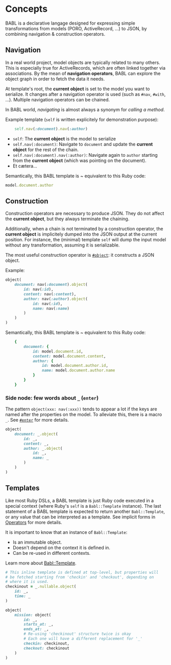 # Concepts

BABL is a declarative langage designed for expressing simple transformations from models (PORO, ActiveRecord, ...) to JSON, by combining navigation & construction operators.

## Navigation

In a real world project, model objects are typically related to many others. This is especially true for ActiveRecords, which are often linked together via associations. By the mean of **navigation operators**, BABL can explore the object graph in order to fetch the data it needs.

At template's root, the **current object** is set to the model you want to serialize. It changes after a navigation operator is used (such as `#nav`, `#with`, ...). Multiple navigation operators can be chained.

In BABL world, *navigating* is almost always a synonym for *calling a method*.

Example template (`self` is written explicitely for demonstration purpose):
```ruby
    self.nav(:document).nav(:author)
```

- `self`: The **current object** is the model to serialize
- `self.nav(:document)`: Navigate to `document` and update the **current object** for the rest of the chain.
- `self.nav(:document).nav(:author)`: Navigate again to `author` starting from the **current object** (which was pointing on the document).
- Et cætera...

Semantically, this BABL template is ~ equivalent to this Ruby code:
```ruby
model.document.author
```

## Construction

Construction operators are necessary to produce JSON. They do not affect the **current object**, but they always terminate the chaining.

Additionally, when a chain is not terminated by a construction operator, the **current object** is implicitely dumped into the JSON output at the current position. For instance, the (minimal) template `self` will dump the input model without any transformation, assuming it is serializable.

The most useful construction operator is [`#object`](operators.md#object): it constructs a JSON object.

Example:
```ruby
object(
    document: nav(:document).object(
        id: nav(:id),
        content: nav(:content),
        author: nav(:author).object(
            id: nav(:id),
            name: nav(:name)
        )
    )
)
```

Semantically, this BABL template is ~ equivalent to this Ruby code:
```ruby
    {
        document: {
            id: model.document.id,
            content: model.document.content,
            author: {
                id: model.document.author.id,
                name: model.document.author.name
            }
        }
    }
```

### Side node: few words about `_` (`enter`)

The pattern `object(xxx: nav(:xxx))` tends to appear a lot if the keys are named after the properties on the model. To alleviate this, there is a macro `_`. See [`#enter`](operators.md#enter) for more details.

```ruby
object(
    document: _.object(
        id: _,
        content: _,
        author: _.object(
            id: _,
            name: _
        )
    )
)
```

## Templates

Like most Ruby DSLs, a BABL template is just Ruby code executed in a special context (where Ruby's `self` is a `Babl::Template` instance).
The last statement of a BABL template is expected to return another `Babl::Template`, or any value that can be interpreted as a template. See implicit forms in [Operators](operators.md) for more details.

It is important to know that an instance of `Babl::Template`:
- Is an immutable object.
- Doesn't depend on the context it is defined in.
- Can be re-used in different contexts.

Learn more about [Babl::Template](templates.md).

```ruby
# This inline template is defined at top-level, but properties will
# be fetched starting from 'checkin' and 'checkout', depending on
# where it is used.
checkinout = _.nullable.object(
    id: _,
    time: _
)

object(
    mission: object(
        id: _,
        starts_at: _,
        ends_at: _,
        # Re-using 'checkinout' structure twice is okay
        # Each one will have a different replacement for '_'
        checkin: checkinout,
        checkout: checkinout
    )
)
```
